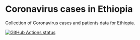 # Coronavirus cases in Ethiopia

Collection of Coronavirus cases and patients data for Ethiopia.

<a href="https://github.com/nathane/ethiopia-coronavirus-data/actions"><img alt="GitHub Actions status" src="https://github.com/nathane/ethiopia-coronavirus-data/workflows/update/badge.svg"></a>
